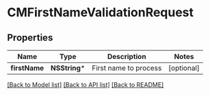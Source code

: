 # CMFirstNameValidationRequest

## Properties
Name | Type | Description | Notes
------------ | ------------- | ------------- | -------------
**firstName** | **NSString*** | First name to process | [optional] 

[[Back to Model list]](../README.md#documentation-for-models) [[Back to API list]](../README.md#documentation-for-api-endpoints) [[Back to README]](../README.md)


